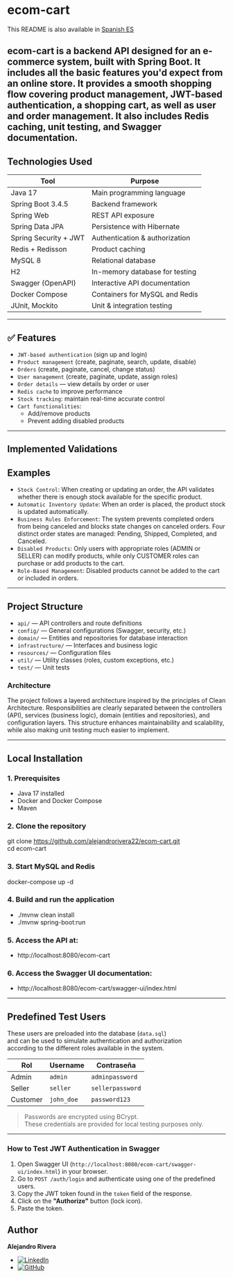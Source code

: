 #  ecom-cart

This README is also available in [Spanish ES](./README.es.md)

**ecom-cart** is a backend API designed for an e-commerce system, 
built with Spring Boot. It includes all the basic features you'd expect 
from an online store. It provides a smooth shopping flow covering product 
management, JWT-based authentication, a shopping cart, as well as user and 
order management. It also includes Redis caching, unit testing, and Swagger
documentation.
---
## Technologies Used

| Tool               | Purpose                               |
|--------------------|----------------------------------------|
| Java 17            | Main programming language              |
| Spring Boot 3.4.5  | Backend framework                      |
| Spring Web         | REST API exposure                      |
| Spring Data JPA    | Persistence with Hibernate             |
| Spring Security + JWT | Authentication & authorization      |
| Redis + Redisson   | Product caching                        |
| MySQL 8            | Relational database                    |
| H2                 | In-memory database for testing         |
| Swagger (OpenAPI)  | Interactive API documentation          |
| Docker Compose     | Containers for MySQL and Redis         |
| JUnit, Mockito     | Unit & integration testing             |

---

## ✅ Features

- `JWT-based authentication` (sign up and login)
- `Product management` (create, paginate, search, update, disable)
- `Orders` (create, paginate, cancel, change status)
- `User management` (create, paginate, update, assign roles)
- `Order details` — view details by order or user
- `Redis cache` to improve performance
- `Stock tracking`: maintain real-time accurate control
- `Cart functionalities`:
    - Add/remove products
    - Prevent adding disabled products
---
## Implemented Validations
## Examples
- `Stock Control`: When creating or updating an order, the API validates 
whether there is enough stock available for the specific product.
- `Automatic Inventory Update`: When an order is placed, the product stock
is updated automatically.
- `Business Rules Enforcement`: The system prevents completed orders from 
being canceled and blocks state changes on canceled orders.
Four distinct order states are managed: Pending, Shipped, Completed, 
and Canceled.
- `Disabled Products`: Only users with appropriate roles (ADMIN or SELLER)
can modify products, while only CUSTOMER roles can purchase or add 
products to the cart.
- `Role-Based Management`: Disabled products cannot be added to the 
cart or included in orders.
---
## Project Structure
- `api/` — API controllers and route definitions
- `config/` — General configurations (Swagger, security, etc.)
- `domain/` — Entities and repositories for database interaction
- `infrastructure/` — Interfaces and business logic
- `resources/` — Configuration files
- `util/` — Utility classes (roles, custom exceptions, etc.)
- `test/` — Unit tests

### Architecture
The project follows a layered architecture inspired by the principles of
Clean Architecture. Responsibilities are clearly separated between the 
controllers (API), services (business logic), 
domain (entities and repositories), and configuration layers.
This structure enhances maintainability and scalability, 
while also making unit testing much easier to implement.

---

##  Local Installation

### 1. Prerequisites

- Java 17 installed
- Docker and Docker Compose
- Maven

### 2. Clone the repository
git clone https://github.com/alejandrorivera22/ecom-cart.git  
cd ecom-cart

### 3. Start MySQL and Redis
docker-compose up -d

### 4. Build and run the application
- ./mvnw clean install
- ./mvnw spring-boot:run

### 5. Access the API at:
- http://localhost:8080/ecom-cart

### 6. Access the Swagger UI documentation:
- http://localhost:8080/ecom-cart/swagger-ui/index.html
---

## Predefined Test Users

These users are preloaded into the database (`data.sql`)  
and can be used to simulate authentication and authorization  
according to the different roles available in the system.

| Rol      | Username    | Contraseña       |
|----------|-------------|------------------|
| Admin    | `admin`     | `adminpassword`  |
| Seller   | `seller `   | `sellerpassword` |
| Customer | `john_doe ` | `password123`    |

> Passwords are encrypted using BCrypt.  
> These credentials are provided for local testing purposes only.

---

###  How to Test JWT Authentication in Swagger

1. Open Swagger UI (`http://localhost:8080/ecom-cart/swagger-ui/index.html`) in your browser.
2. Go to `POST /auth/login` and authenticate using one of the predefined users.
3. Copy the JWT token found in the `token` field of the response.
4. Click on the **"Authorize"** button (lock icon).
5. Paste the token.

##  Author

**Alejandro Rivera**
- [![LinkedIn](https://img.shields.io/badge/LinkedIn-Connect-blue?logo=linkedin)](https://www.linkedin.com/in/alejandro-rivera-verdayes-443895375/)
- [![GitHub](https://img.shields.io/badge/GitHub-000?style=for-the-badge&logo=github&logoColor=white)](https://github.com/alejandrorivera22)

